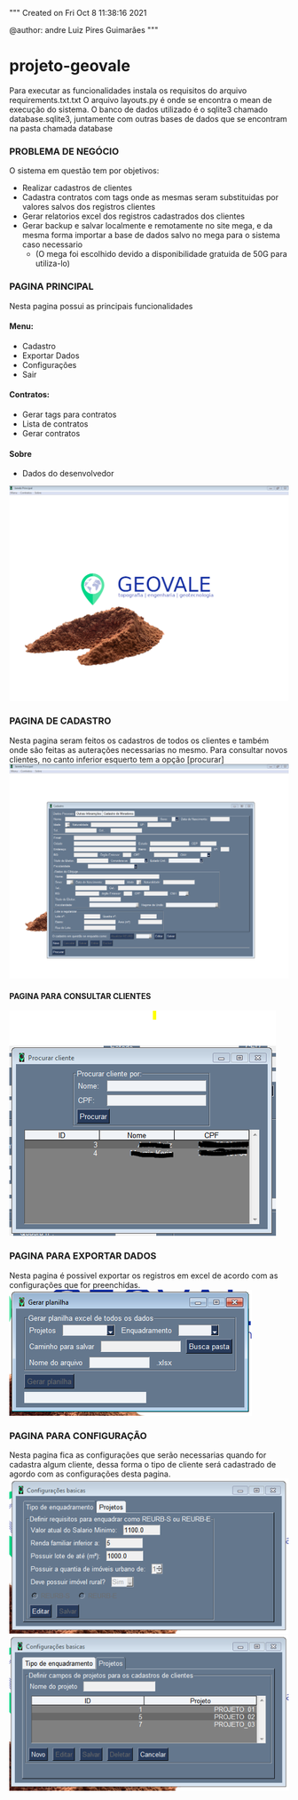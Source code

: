 """
Created on Fri Oct  8 11:38:16 2021

@author: andre Luiz Pires Guimarães
"""

# projeto-geovale

Para executar as funcionalidades instala os requisitos do arquivo requirements.txt.txt
O arquivo layouts.py é onde se encontra o mean de execução do sistema.
O banco de dados utilizado é o sqlite3 chamado database.sqlite3, juntamente com outras bases de dados que se encontram na pasta chamada database

### PROBLEMA DE NEGÓCIO
O sistema em questão tem por objetivos:
  * Realizar cadastros de clientes
  * Cadastra contratos com tags onde as mesmas seram substituidas por valores salvos dos registros clientes
  * Gerar relatorios excel dos registros cadastrados dos clientes
  * Gerar backup e salvar localmente e remotamente no site mega, e da mesma forma importar a base de dados salvo no mega para o sistema caso necessario
    * (O mega foi escolhido devido a disponibilidade gratuida de 50G para utiliza-lo)
    
### PAGINA PRINCIPAL
Nesta pagina possui as principais funcionalidades 
#### Menu:
 * Cadastro
 * Exportar Dados
 * Configurações
 * Sair
#### Contratos:
 * Gerar tags para contratos
 * Lista de contratos
 * Gerar contratos
#### Sobre
 * Dados do desenvolvedor

![Alt text](image_system/pagina_principal.PNG?raw=true "Title")

### PAGINA DE CADASTRO
Nesta pagina seram feitos os cadastros de todos os clientes
e também onde são feitas as auterações necessarias no mesmo. Para consultar novos clientes, no canto inferior esquerto tem a opção [procurar]
![Alt text](image_system/cadastro.PNG?raw=true "Title")

#### PAGINA PARA CONSULTAR CLIENTES
![Alt text](image_system/clientes.PNG?raw=true "Title")

### PAGINA PARA EXPORTAR DADOS
Nesta pagina é possivel exportar os registros em excel de acordo com as configurações que for preenchidas. 
![Alt text](image_system/exportar_dados.PNG?raw=true "Title")

### PAGINA PARA CONFIGURAÇÃO
Nesta pagina fica as configurações que serão necessarias quando for cadastra algum cliente, dessa forma o tipo de cliente será cadastrado de agordo com as configurações desta pagina.
![Alt text](image_system/configurações_basicas.PNG?raw=true "Title")
![Alt text](image_system/configurações_basicas_projeto.PNG?raw=true "Title")




